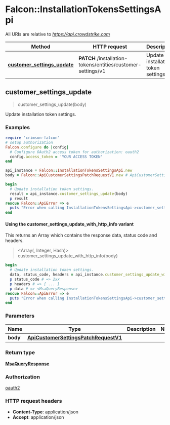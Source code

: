# Falcon::InstallationTokensSettingsApi

All URIs are relative to *https://api.crowdstrike.com*

| Method | HTTP request | Description |
| ------ | ------------ | ----------- |
| [**customer_settings_update**](InstallationTokensSettingsApi.md#customer_settings_update) | **PATCH** /installation-tokens/entities/customer-settings/v1 | Update installation token settings. |


## customer_settings_update

> <MsaQueryResponse> customer_settings_update(body)

Update installation token settings.

### Examples

```ruby
require 'crimson-falcon'
# setup authorization
Falcon.configure do |config|
  # Configure OAuth2 access token for authorization: oauth2
  config.access_token = 'YOUR ACCESS TOKEN'
end

api_instance = Falcon::InstallationTokensSettingsApi.new
body = Falcon::ApiCustomerSettingsPatchRequestV1.new # ApiCustomerSettingsPatchRequestV1 | 

begin
  # Update installation token settings.
  result = api_instance.customer_settings_update(body)
  p result
rescue Falcon::ApiError => e
  puts "Error when calling InstallationTokensSettingsApi->customer_settings_update: #{e}"
end
```

#### Using the customer_settings_update_with_http_info variant

This returns an Array which contains the response data, status code and headers.

> <Array(<MsaQueryResponse>, Integer, Hash)> customer_settings_update_with_http_info(body)

```ruby
begin
  # Update installation token settings.
  data, status_code, headers = api_instance.customer_settings_update_with_http_info(body)
  p status_code # => 2xx
  p headers # => { ... }
  p data # => <MsaQueryResponse>
rescue Falcon::ApiError => e
  puts "Error when calling InstallationTokensSettingsApi->customer_settings_update_with_http_info: #{e}"
end
```

### Parameters

| Name | Type | Description | Notes |
| ---- | ---- | ----------- | ----- |
| **body** | [**ApiCustomerSettingsPatchRequestV1**](ApiCustomerSettingsPatchRequestV1.md) |  |  |

### Return type

[**MsaQueryResponse**](MsaQueryResponse.md)

### Authorization

[oauth2](../README.md#oauth2)

### HTTP request headers

- **Content-Type**: application/json
- **Accept**: application/json


